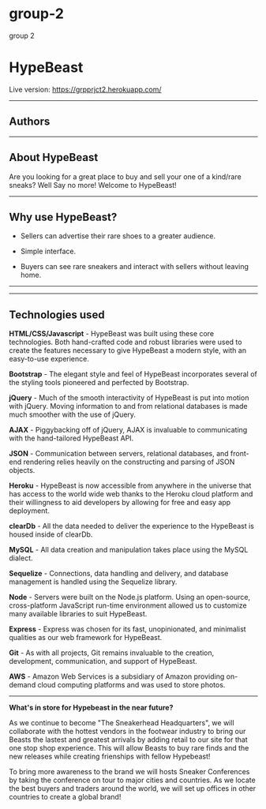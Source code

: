 # group-2

group 2

<h1>HypeBeast</h1>

Live version: https://grpprjct2.herokuapp.com/

<hr></hr>

<h2> Authors </h2>

<hr></hr>

<h2> About HypeBeast</h2>
Are you looking for a great place to buy and sell your one of a kind/rare sneaks?  Well Say no more!  Welcome to HypeBeast!
<hr></hr>
<h2> Why use HypeBeast? </h2>

- Sellers can advertise their rare shoes to a greater audience.

- Simple interface.

- Buyers can see rare sneakers and interact with sellers without leaving home.

<hr></hr>

<hr></hr>

<h2>Technologies used</h2>

<strong>HTML/CSS/Javascript</strong> - HypeBeast was built using these core technologies. Both hand-crafted code and robust libraries were used to create the features necessary to give HypeBeast a modern style, with an easy-to-use experience.

<strong>Bootstrap</strong> - The elegant style and feel of HypeBeast incorporates several of the styling tools pioneered and perfected by Bootstrap.

<strong>jQuery</strong> - Much of the smooth interactivity of HypeBeast is put into motion with jQuery. Moving information to and from relational databases is made much smoother with the use of jQuery.

<strong>AJAX</strong> - Piggybacking off of jQuery, AJAX is invaluable to communicating with the hand-tailored HypeBeast API.

<strong>JSON</strong> - Communication between servers, relational databases, and front-end rendering relies heavily on the constructing and parsing of JSON objects.

<strong>Heroku</strong> - HypeBeast is now accessible from anywhere in the universe that has access to the world wide web thanks to the Heroku cloud platform and their willingness to aid developers by allowing for free and easy app deployment.

<strong>clearDb</strong> - All the data needed to deliver the experience to the HypeBeast is housed inside of clearDb.

<strong>MySQL</strong> - All data creation and manipulation takes place using the MySQL dialect.

<strong>Sequelize</strong> - Connections, data handling and delivery, and database management is handled using the Sequelize library.

<strong>Node</strong> - Servers were built on the Node.js platform. Using an open-source, cross-platform JavaScript run-time environment allowed us to customize many available libraries to suit HypeBeast.

<strong>Express</strong> - Express was chosen for its fast, unopinionated, and minimalist qualities as our web framework for HypeBeast.

<strong>Git</strong> - As with all projects, Git remains invaluable to the creation, development, communication, and support of HypeBeast.

<strong>AWS</strong> - Amazon Web Services is a subsidiary of Amazon providing on-demand cloud computing platforms and was used to store photos.

<hr></hr>

<strong>What's in store for Hypebeast in the near future?</strong>

As we continue to become "The Sneakerhead Headquarters", we will collaborate with the hottest vendors in the footwear industry to bring our Beasts the lastest and greatest arrivals by adding retail to our site for that one stop shop experience. This will allow Beasts to buy rare finds and the new releases while creating frienships with fellow Hypebeast!

To bring more awareness to the brand we will hosts Sneaker Conferences by taking the conference on tour to major cities and countries. As we locate the best buyers and traders around the world, we will set up offices in other countries to create a global brand!
